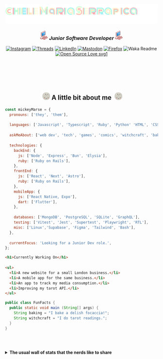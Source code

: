 <h2><img align='center' src="./img/name-title.svg"></h2>
<h3 align='center'><img src="./img/pink_computer.gif" width="25"> <em> Junior Software Developer  
</em><img src="./img/pink_computer.gif" width="25"></h3>

<section align='center'>

[![Instagram](https://img.shields.io/badge/@mickeymarse-%23E4405F.svg?style=social-pink&logo=Instagram&logoColor=white)](https://www.instagram.com/mickeymarse/)
[![Threads](https://img.shields.io/badge/@mickeymarse-000000?style=social-pink&logo=Threads&logoColor=white)](https://www.threads.net/@mickeymarse)
[![LinkedIn](https://img.shields.io/badge/linkedin-%230077B5.svg?style=social-pink&logo=linkedin&logoColor=white)](https://www.linkedin.com/in/michele-maria-serrapica-b50963288/)
[![Mastodon](https://img.shields.io/badge/-@mickeymarse-%232B90D9?style=social-pinke&logo=mastodon&logoColor=white)](https://tech.lgbt/@mickeymarse)
[![Firefox](https://img.shields.io/badge/website/portfolio-FF7139?style=social-pink&logo=Firefox-Browser&logoColor=white)](https://www.mickeymarse.dev/)
![Waka Readme](https://github.com/anmol098/anmol098/workflows/Waka%20Readme/badge.svg)
[![Open Source Love svg1](https://badges.frapsoft.com/os/v1/open-source.svg?v=103)](https://github.com/ellerbrock/open-source-badges/)

</section>
<br /><br /><br /><br />

<h2 align='center'> <img src="./img/full-moon.gif" width="30"> A little bit about me <img src="./img/full-moon.gif" width="30"></h2>

```javascript
const mickeyMarse = {
  pronouns: ['they', 'them'],

  languages: ['Javascript', 'Typescript', 'Ruby', 'Python' 'HTML', 'CSS'],

  askMeAbout: ['web dev', 'tech', 'games', 'comics', 'witchcraft', 'baking'],

  technologies: {
    backEnd: {
      js: ['Node', 'Express', 'Bun', 'Elysia'],
      ruby: ['Ruby on Rails'],
    },
    frontEnd: {
      js: ['React', 'Next', 'Astro'],
      ruby: ['Ruby on Rails'],
    },
    mobileApp: {
      js: ['React Native, Expo'],
      dart: ['Flutter'],
    },

    databases: ['MongoDB', 'PostgreSQL', 'SQLite', 'GraphQL'],
    testing: ['Vitest', 'Jest', 'Supertest', 'Playwright', 'RTL'],
    misc: ['Linux','Supabase', 'Figma', 'Tailwind', 'Bash'],
  },

  currentFocus: 'Looking for a Junior Dev role.',
};
```

```html
<h1>Currently Working On</h1>

<ul>
  <li>A new website for a small London business.</li>
  <li>A mobile app for the same business.</li>
  <li>An app to track my media consumption.</li>
  <li>Improving my tarot API.</li>
</ul>
```

```java
public class FunFacts {
  public static void main (String[] args) {
    String baking = "I bake a delish focaccia!";
    String witchcraft = "I do tarot readings.";
  }
}
```

<br></br>

<details>
<summary><strong>The usual wall of stats that the nerds like to share</strong></summary>
---

<!--START_SECTION:waka-->
**🐱 My GitHub Data** 

> 📦 42.5 kB Used in GitHub's Storage 
 > 
> 💼 Opted to Hire
 > 
> 📜 14 Public Repositories 
 > 
> 🔑 4 Private Repositories 
 > 
**I'm an Early 🐤** 

```text
🌞 Morning                223 commits         ██████░░░░░░░░░░░░░░░░░░░   23.85 % 
🌆 Daytime                597 commits         ████████████████░░░░░░░░░   63.85 % 
🌃 Evening                112 commits         ███░░░░░░░░░░░░░░░░░░░░░░   11.98 % 
🌙 Night                  3 commits           ░░░░░░░░░░░░░░░░░░░░░░░░░   00.32 % 
```
📅 **I'm Most Productive on Tuesday** 

```text
Monday                   77 commits          ██░░░░░░░░░░░░░░░░░░░░░░░   08.24 % 
Tuesday                  210 commits         ██████░░░░░░░░░░░░░░░░░░░   22.46 % 
Wednesday                156 commits         ████░░░░░░░░░░░░░░░░░░░░░   16.68 % 
Thursday                 205 commits         █████░░░░░░░░░░░░░░░░░░░░   21.93 % 
Friday                   208 commits         ██████░░░░░░░░░░░░░░░░░░░   22.25 % 
Saturday                 15 commits          ░░░░░░░░░░░░░░░░░░░░░░░░░   01.60 % 
Sunday                   64 commits          ██░░░░░░░░░░░░░░░░░░░░░░░   06.84 % 
```


📊 **This Week I Spent My Time On** 

```text
💬 Programming Languages: 
JavaScript               4 hrs 23 mins       ████████████░░░░░░░░░░░░░   47.45 % 
TypeScript               2 hrs 52 mins       ████████░░░░░░░░░░░░░░░░░   30.98 % 
Ruby                     1 hr 6 mins         ███░░░░░░░░░░░░░░░░░░░░░░   11.90 % 
Astro                    29 mins             █░░░░░░░░░░░░░░░░░░░░░░░░   05.36 % 
ERB                      13 mins             █░░░░░░░░░░░░░░░░░░░░░░░░   02.45 % 

🔥 Editors: 
VS Code                  9 hrs 15 mins       █████████████████████████   100.00 % 

🐱‍💻 Projects: 
bjss-ppt                 4 hrs 14 mins       ███████████░░░░░░░░░░░░░░   45.89 % 
21sidwebsite             3 hrs 7 mins        ████████░░░░░░░░░░░░░░░░░   33.80 % 
metrak                   1 hr 23 mins        ████░░░░░░░░░░░░░░░░░░░░░   14.95 % 
portfolio                29 mins             █░░░░░░░░░░░░░░░░░░░░░░░░   05.36 % 

💻 Operating System: 
Linux                    9 hrs 15 mins       █████████████████████████   100.00 % 
```

**I Mostly Code in JavaScript** 

```text
JavaScript               50 repos            ███████████████████░░░░░░   75.76 % 
TypeScript               6 repos             ██░░░░░░░░░░░░░░░░░░░░░░░   09.09 % 
Ruby                     2 repos             █░░░░░░░░░░░░░░░░░░░░░░░░   03.03 % 
Python                   2 repos             █░░░░░░░░░░░░░░░░░░░░░░░░   03.03 % 
Astro                    1 repo              ░░░░░░░░░░░░░░░░░░░░░░░░░   01.52 % 
```




 Last Updated on 14/04/2024 22:59:45 UTC
<!--END_SECTION:waka-->

###### **These Readme stats are generated using github action [awesome-readme-stats](https://github.com/anmol098/waka-readme-stats)**

###### NOTE: Top languages does not indicate my skill level or anything like that. It is just a metric of which languages have been hosted by me on GitHub based on the usage across repositories. There are others which I haven't put up on GitHub.

</details>
